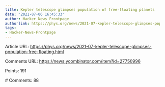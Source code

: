 ```yaml
---
title: Kepler telescope glimpses population of free-floating planets
date: "2021-07-06 16:45:33"
author: Hacker News Frontpage
authorlink: https://phys.org/news/2021-07-kepler-telescope-glimpses-population-free-floating.html
tags:
- Hacker-News-Frontpage
---
```


<p>Article URL: <a href="https://phys.org/news/2021-07-kepler-telescope-glimpses-population-free-floating.html">https://phys.org/news/2021-07-kepler-telescope-glimpses-population-free-floating.html</a></p>
<p>Comments URL: <a href="https://news.ycombinator.com/item?id=27750996">https://news.ycombinator.com/item?id=27750996</a></p>
<p>Points: 191</p>
<p># Comments: 88</p>
